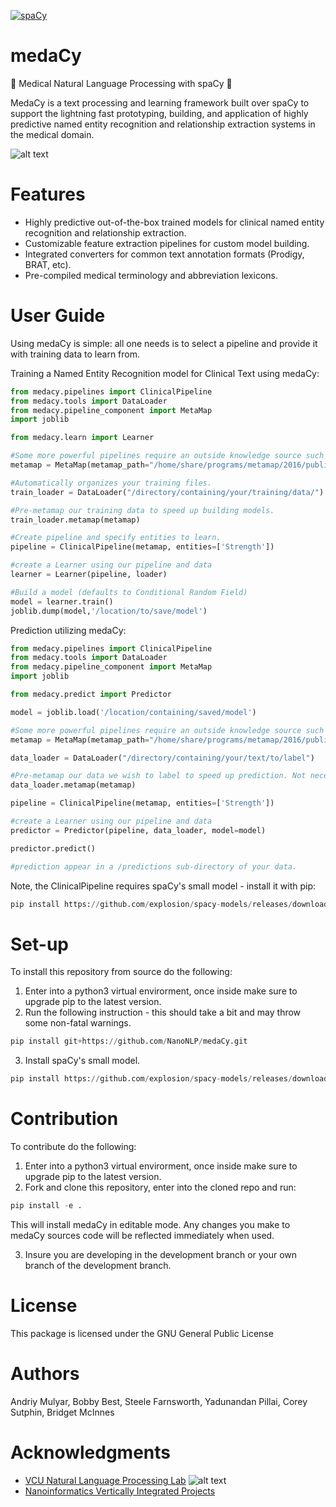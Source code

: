 [![spaCy](https://img.shields.io/badge/built%20with-spaCy-09a3d5.svg)](https://spacy.io)
# medaCy
:hospital: Medical Natural Language Processing with spaCy :hospital:

MedaCy is a text processing and learning framework built over spaCy to support the lightning fast prototyping, building, and application of highly predictive named entity recognition and relationship extraction systems in the medical domain.

![alt text](https://nlp.cs.vcu.edu/images/Edit_NanomedicineDatabase.png "Nanoinformatics")

Features
========
- Highly predictive out-of-the-box trained models for clinical named entity recognition and relationship extraction.
- Customizable feature extraction pipelines for custom model building.
- Integrated converters for common text annotation formats (Prodigy, BRAT, etc).
- Pre-compiled medical terminology and abbreviation lexicons.


User Guide
==========
Using medaCy is simple: all one needs is to select a pipeline and provide it with training data to learn from.

Training a Named Entity Recognition model for Clinical Text using medaCy:

```python
from medacy.pipelines import ClinicalPipeline
from medacy.tools import DataLoader
from medacy.pipeline_component import MetaMap
import joblib

from medacy.learn import Learner

#Some more powerful pipelines require an outside knowledge source such as MetaMap.
metamap = MetaMap(metamap_path="/home/share/programs/metamap/2016/public_mm/bin/metamap")

#Automatically organizes your training files.
train_loader = DataLoader("/directory/containing/your/training/data/")

#Pre-metamap our training data to speed up building models.
train_loader.metamap(metamap)

#Create pipeline and specify entities to learn.
pipeline = ClinicalPipeline(metamap, entities=['Strength'])

#create a Learner using our pipeline and data
learner = Learner(pipeline, loader)

#Build a model (defaults to Conditional Random Field)
model = learner.train()
joblib.dump(model,'/location/to/save/model')
```

Prediction utilizing medaCy:
```python
from medacy.pipelines import ClinicalPipeline
from medacy.tools import DataLoader
from medacy.pipeline_component import MetaMap
import joblib

from medacy.predict import Predictor

model = joblib.load('/location/containing/saved/model')

#Some more powerful pipelines require an outside knowledge source such as MetaMap.
metamap = MetaMap(metamap_path="/home/share/programs/metamap/2016/public_mm/bin/metamap")

data_loader = DataLoader("/directory/containing/your/text/to/label")

#Pre-metamap our data we wish to label to speed up prediction. Not necessary.
data_loader.metamap(metamap)

pipeline = ClinicalPipeline(metamap, entities=['Strength'])

#create a Learner using our pipeline and data
predictor = Predictor(pipeline, data_loader, model=model)

predictor.predict()

#prediction appear in a /predictions sub-directory of your data.
```

Note, the ClinicalPipeline requires spaCy's small model - install it with pip:
```python
pip install https://github.com/explosion/spacy-models/releases/download/en_core_web_sm-2.0.0/en_core_web_sm-2.0.0.tar.gz
```


Set-up
======
To install this repository from source do the following:
1) Enter into a python3 virtual envirorment, once inside make sure to upgrade pip to the latest version.
2) Run the following instruction - this should take a bit and may throw some non-fatal warnings.
```python
pip install git+https://github.com/NanoNLP/medaCy.git
```
3) Install spaCy's small model.
```python
pip install https://github.com/explosion/spacy-models/releases/download/en_core_web_sm-2.0.0/en_core_web_sm-2.0.0.tar.gz
```

Contribution
============
To contribute do the following:
1) Enter into a python3 virtual envirorment, once inside make sure to upgrade pip to the latest version.
2) Fork and clone this repository, enter into the cloned repo and run:
```python
pip install -e .
```
This will install medaCy in editable mode. Any changes you make to medaCy sources code will be reflected immediately when used.

3) Insure you are developing in the development branch or your own branch of the development branch.


License
=======
This package is licensed under the GNU General Public License


Authors
=======
Andriy Mulyar, Bobby Best, Steele Farnsworth, Yadunandan Pillai, Corey Sutphin, Bridget McInnes

Acknowledgments
===============
- [VCU Natural Language Processing Lab](https://nlp.cs.vcu.edu/)     ![alt text](https://nlp.cs.vcu.edu/images/vcu_head_logo "VCU")
- [Nanoinformatics Vertically Integrated Projects](https://rampages.us/nanoinformatics/)